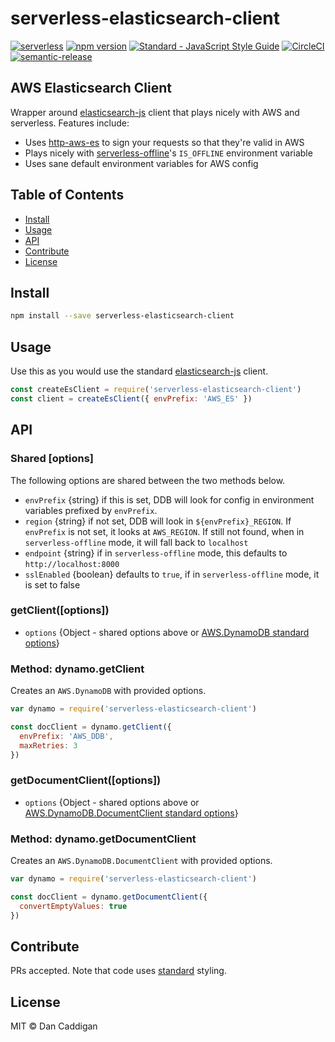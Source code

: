 # serverless-elasticsearch-client

[![serverless](https://img.shields.io/badge/serverless-1.0-dda415.svg)](http://www.serverless.com)
[![npm version](https://img.shields.io/npm/v/serverless-elasticsearch-client.svg)](https://www.npmjs.org/package/serverless-elasticsearch-client)
[![Standard - JavaScript Style Guide](https://img.shields.io/badge/code_style-standard-dbb30b.svg)](https://standardjs.com)
[![CircleCI](https://circleci.com/gh/goldcaddy77/serverless-elasticsearch-client/tree/master.svg?style=shield)](https://circleci.com/gh/goldcaddy77/serverless-elasticsearch-client/tree/master)
[![semantic-release](https://img.shields.io/badge/%20%20%F0%9F%93%A6%F0%9F%9A%80-semantic--release-e10079.svg)](https://github.com/semantic-release/semantic-release)


## AWS Elasticsearch Client

Wrapper around [elasticsearch-js](https://github.com/elastic/elasticsearch-js) client that plays nicely with AWS and serverless.  Features include:

- Uses [http-aws-es](https://github.com/TheDeveloper/http-aws-es) to sign your requests so that they're valid in AWS
- Plays nicely with [serverless-offline](https://github.com/dherault/serverless-offline)'s `IS_OFFLINE` environment variable
- Uses sane default environment variables for AWS config


## Table of Contents

- [Install](#install)
- [Usage](#usage)
- [API](#api)
- [Contribute](#contribute)
- [License](#license)

## Install

```bash
npm install --save serverless-elasticsearch-client
```

## Usage

Use this as you would use the standard [elasticsearch-js](https://github.com/elastic/elasticsearch-js) client.

```javascript
const createEsClient = require('serverless-elasticsearch-client')
const client = createEsClient({ envPrefix: 'AWS_ES' })
```

## API

### Shared [options]

The following options are shared between the two methods below.

* `envPrefix` {string} if this is set, DDB will look for config in environment variables prefixed by `envPrefix`.
* `region` {string} if not set, DDB will look in `${envPrefix}_REGION`.  If `envPrefix` is not set, it looks at 
  `AWS_REGION`.  If still not found, when in `serverless-offline` mode, it will fall back to `localhost`
* `endpoint` {string} if in `serverless-offline` mode, this defaults to `http://localhost:8000`
* `sslEnabled` {boolean} defaults to `true`, if in `serverless-offline` mode, it is set to false

### getClient([options])

* `options` {Object - shared options above or [AWS.DynamoDB standard options](http://docs.aws.amazon.com/AWSJavaScriptSDK/latest/AWS/DynamoDB.html#constructor-property)}

### Method: dynamo.getClient

Creates an `AWS.DynamoDB` with provided options.

```javascript
var dynamo = require('serverless-elasticsearch-client')

const docClient = dynamo.getClient({
  envPrefix: 'AWS_DDB',
  maxRetries: 3
})
```

### getDocumentClient([options])

* `options` {Object - shared options above or [AWS.DynamoDB.DocumentClient standard options](http://docs.aws.amazon.com/AWSJavaScriptSDK/latest/AWS/DynamoDB/DocumentClient.html#constructor-property)}

### Method: dynamo.getDocumentClient

Creates an `AWS.DynamoDB.DocumentClient` with provided options.

```javascript
var dynamo = require('serverless-elasticsearch-client')

const docClient = dynamo.getDocumentClient({
  convertEmptyValues: true
})
```

## Contribute

PRs accepted.  Note that code uses [standard](https://github.com/feross/standard) styling.

## License

MIT © Dan Caddigan


